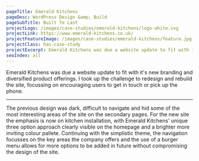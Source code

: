 ```yaml
---
pageTitle: Emerald Kitchens
pageDesc: WordPress Design &amp; Build
pageSubTitle: Built To Last
projectLogo: /images/case-studies/emerald-kitchens/logo-white.svg
projectLink: https://www.emerald-kitchens.co.uk/
projectFeatureImage: /images/case-studies/emerald-kitchens/feature.jpg
projectClass: has-case-study
projectExcerpt: Emerald Kitchens was due a website update to fit with it's new branding and diversified product offerings. I took up the challenge to redesign and rebuild the site, focussing on encouraging users to get in touch or pick up the phone.
seoIndex: all
---
```


Emerald Kitchens was due a website update to fit with it's new branding and diversified product offerings. I took up the challenge to redesign and rebuild the site, focussing on encouraging users to get in touch or pick up the phone.

---

The previous design was dark, difficult to navigate and hid some of the most interesting areas of the site on the secondary pages. For the new site the emphasis is now on kitchen installation, with Emerald Kitchens' unique three option approach clearly visible on the homepage and a brighter more inviting colour pallete. Continuing with the simplistic theme, the navigation focusses on the key areas the company offers and the use of a burger menu allows for more options to be added in future without compromising the design of the site.

